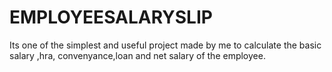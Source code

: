 # EMPLOYEESALARYSLIP
Its one of the simplest and useful project made by me to calculate the basic salary ,hra, convenyance,loan and net salary of the employee.
